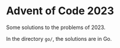 # Advent of Code 2023

Some solutions to the problems of 2023.

In the directory `go/`, the solutions are in Go.